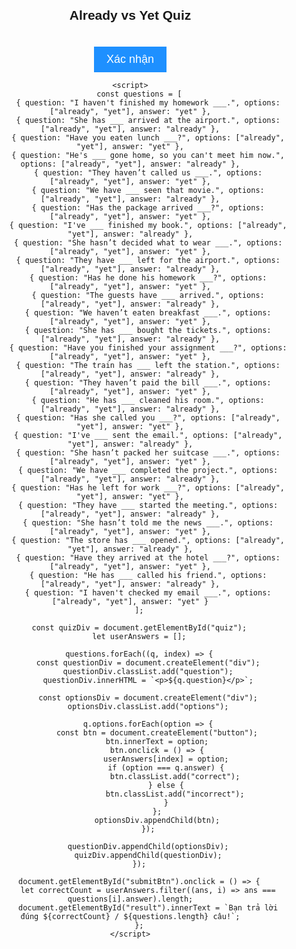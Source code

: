 <html>
<head>
    <title>Already vs Yet Quiz</title>
    <style>
        body {
            font-family: Arial, sans-serif;
            text-align: center;
            margin: 20px;
        }
        .question {
            margin: 20px 0;
            font-size: 18px;
        }
        .options button {
            display: block;
            margin: 5px auto;
            padding: 10px 20px;
            font-size: 16px;
            border: none;
            cursor: pointer;
        }
        .correct {
            background-color: lightgreen;
        }
        .incorrect {
            background-color: lightcoral;
        }
        #submitBtn {
            margin-top: 20px;
            padding: 10px 20px;
            font-size: 18px;
            cursor: pointer;
            background-color: dodgerblue;
            color: white;
            border: none;
        }
    </style>
</head>
<body>
    <h2>Already vs Yet Quiz</h2>
    <div id="quiz"></div>
    <button id="submitBtn">Xác nhận</button>
    <p id="result"></p>
    
    <script>
        const questions = [
            { question: "I haven't finished my homework ___.", options: ["already", "yet"], answer: "yet" },
            { question: "She has ___ arrived at the airport.", options: ["already", "yet"], answer: "already" },
            { question: "Have you eaten lunch ___?", options: ["already", "yet"], answer: "yet" },
            { question: "He's ___ gone home, so you can't meet him now.", options: ["already", "yet"], answer: "already" },
            { question: "They haven’t called us ___.", options: ["already", "yet"], answer: "yet" },
            { question: "We have ___ seen that movie.", options: ["already", "yet"], answer: "already" },
            { question: "Has the package arrived ___?", options: ["already", "yet"], answer: "yet" },
            { question: "I've ___ finished my book.", options: ["already", "yet"], answer: "already" },
            { question: "She hasn’t decided what to wear ___.", options: ["already", "yet"], answer: "yet" },
            { question: "They have ___ left for the airport.", options: ["already", "yet"], answer: "already" },
            { question: "Has he done his homework ___?", options: ["already", "yet"], answer: "yet" },
            { question: "The guests have ___ arrived.", options: ["already", "yet"], answer: "already" },
            { question: "We haven’t eaten breakfast ___.", options: ["already", "yet"], answer: "yet" },
            { question: "She has ___ bought the tickets.", options: ["already", "yet"], answer: "already" },
            { question: "Have you finished your assignment ___?", options: ["already", "yet"], answer: "yet" },
            { question: "The train has ___ left the station.", options: ["already", "yet"], answer: "already" },
            { question: "They haven’t paid the bill ___.", options: ["already", "yet"], answer: "yet" },
            { question: "He has ___ cleaned his room.", options: ["already", "yet"], answer: "already" },
            { question: "Has she called you ___?", options: ["already", "yet"], answer: "yet" },
            { question: "I've ___ sent the email.", options: ["already", "yet"], answer: "already" },
            { question: "She hasn’t packed her suitcase ___.", options: ["already", "yet"], answer: "yet" },
            { question: "We have ___ completed the project.", options: ["already", "yet"], answer: "already" },
            { question: "Has he left for work ___?", options: ["already", "yet"], answer: "yet" },
            { question: "They have ___ started the meeting.", options: ["already", "yet"], answer: "already" },
            { question: "She hasn’t told me the news ___.", options: ["already", "yet"], answer: "yet" },
            { question: "The store has ___ opened.", options: ["already", "yet"], answer: "already" },
            { question: "Have they arrived at the hotel ___?", options: ["already", "yet"], answer: "yet" },
            { question: "He has ___ called his friend.", options: ["already", "yet"], answer: "already" },
            { question: "I haven't checked my email ___.", options: ["already", "yet"], answer: "yet" }
        ];

        const quizDiv = document.getElementById("quiz");
        let userAnswers = [];

        questions.forEach((q, index) => {
            const questionDiv = document.createElement("div");
            questionDiv.classList.add("question");
            questionDiv.innerHTML = `<p>${q.question}</p>`;
            
            const optionsDiv = document.createElement("div");
            optionsDiv.classList.add("options");

            q.options.forEach(option => {
                const btn = document.createElement("button");
                btn.innerText = option;
                btn.onclick = () => {
                    userAnswers[index] = option;
                    if (option === q.answer) {
                        btn.classList.add("correct");
                    } else {
                        btn.classList.add("incorrect");
                    }
                };
                optionsDiv.appendChild(btn);
            });
            
            questionDiv.appendChild(optionsDiv);
            quizDiv.appendChild(questionDiv);
        });

        document.getElementById("submitBtn").onclick = () => {
            let correctCount = userAnswers.filter((ans, i) => ans === questions[i].answer).length;
            document.getElementById("result").innerText = `Bạn trả lời đúng ${correctCount} / ${questions.length} câu!`;
        };
    </script>
</body>
</html>
